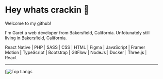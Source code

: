# Hey whats crackin 👋
 Welcome to my github!

 I'm Garet a web developer from Bakersfield, California. Unfotunately still living in Bakersfield, California.

  React Native | PHP | SASS | CSS | HTML | Figma | JavaScript | Framer Motion | TypeScript | Bootstrap | GitFlow  | NodeJs | Docker | Three.js | React
 
 <hr>

 <!-- ![Anurag's GitHub stats](https://github-readme-stats.vercel.app/api?username=garetshough14&show_icons=true&theme=gruvbox) -->

[![Top Langs](https://github-readme-stats.vercel.app/api/top-langs/?username=garetshough14&layout=compact)

<!--
**garetshough14/garetshough14** is a ✨ _special_ ✨ repository because its `README.md` (this file) appears on your GitHub profile.

Here are some ideas to get you started:

- 🔭 I’m currently working on ...
- 🌱 I’m currently learning ...
- 👯 I’m looking to collaborate on ...
- 🤔 I’m looking for help with ...
- 💬 Ask me about ...
- 📫 How to reach me: ...
- 😄 Pronouns: ...
- ⚡ Fun fact: ...
-->

